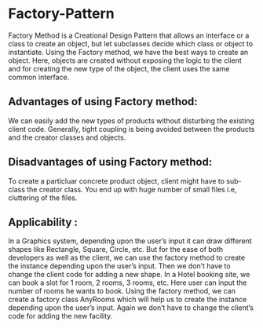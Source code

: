 # Factory-Pattern
Factory Method is a Creational Design Pattern that allows an interface or a class to create an object,
but let subclasses decide which class or object to instantiate. Using the Factory method, we have the best
ways to create an object. Here, objects are created without exposing the logic to the client and for creating
the new type of the object, the client uses the same common interface.

Advantages of using Factory method:
-------------------------------------
We can easily add the new types of products without disturbing the existing client code.
Generally, tight coupling is being avoided between the products and the creator classes and objects.

Disadvantages of using Factory method:
--------------------------------------------
To create a particluar concrete product object, client might have to sub-class the creator class.
You end up with huge number of small files i.e, cluttering of the files.

Applicability :
----------------
In a Graphics system, depending upon the user’s input it can draw different shapes like Rectangle, 
Square, Circle, etc. But for the ease of both developers as well as the client, we can use the factory 
method to create the instance depending upon the user’s input. Then we don’t have to change the client
code for adding a new shape.
In a Hotel booking site, we can book a slot for 1 room, 2 rooms, 3 rooms, etc. Here user can input 
the number of rooms he wants to book. Using the factory method, we can create a factory class AnyRooms 
which will help us to create the instance depending upon the user’s input. Again we don’t have to change the client’s
code for adding the new facility.
